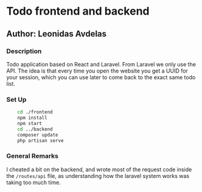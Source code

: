 # Todo frontend and backend

## Author: Leonidas Avdelas

### Description

Todo application based on React and Laravel. From Laravel we only use the API.
The idea is that every time you open the website you get a UUID for your session,
which you can use later to come back to the exact same todo list.

### Set Up

```bash
    cd ./frontend
    npm install
    npm start
    cd ../backend
    composer update
    php artisan serve
```

### General Remarks

I cheated a bit on the backend, and wrote most of the request code inside the `/routes/api` file, 
as understanding how the laravel system works was taking too much time. 

